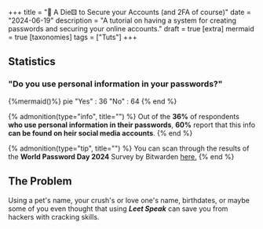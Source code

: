 +++
title = "🎲 A Die⚄ to Secure your Accounts (and 2FA of course)"
date = "2024-06-19"
description = "A tutorial on having a system for creating passwords and securing your online accounts."
draft = true
[extra]
mermaid = true
[taxonomies]
tags = ["Tuts"]
+++

## Statistics
### "Do you use personal information in your passwords?"
{%mermaid()%}
pie
"Yes" : 36
"No" : 64
{% end %}

{% admonition(type="info", title="") %}
Out of the **36%** of respondents **who use personal information in their passwords**, **60%** report that this info **can be found on heir social media accounts**.
{% end %}

{% admonition(type="tip", title="") %}
You can scan through the results of the **World Password Day 2024** Survey by Bitwarden [here.](https://docs.google.com/presentation/d/1vBgysMX8WfpDjYXYh7TJ-pyW3NCmpwcu1SNT9OdCP_E/edit#slide=id.g1f7e17628c0_0_128) 
{% end %}

## The Problem
Using a pet's name, your crush's or love one's name, birthdates, or maybe some of you even thought that using ***Leet Speak*** can save you from hackers with cracking skills.
